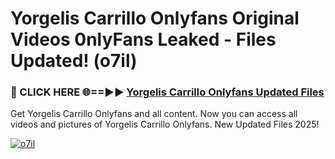 # Yorgelis Carrillo Onlyfans Original Videos 0nlyFans Leaked - Files Updated! (o7il)

<h3>🔴 CLICK HERE 🌐==►► <a href="https://tinyurl.com/ehrbuxhb" rel="nofollow">Yorgelis Carrillo Onlyfans Updated Files</a></h3>

Get Yorgelis Carrillo Onlyfans and all content. Now you can access all videos and pictures of Yorgelis Carrillo Onlyfans. New Updated Files 2025!

[![o7il](https://i.imgur.com/lVYEuWS.gif)](https://tinyurl.com/ehrbuxhb)
